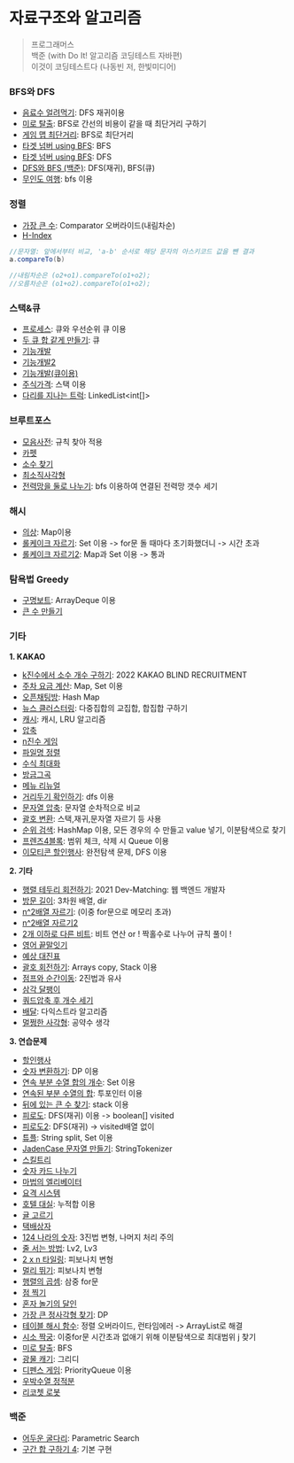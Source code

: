 # 자료구조와 알고리즘

> 프로그래머스 </br>
> 백준 (with Do It! 알고리즘 코딩테스트 자바편) </br>
> 이것이 코딩테스트다 (나동빈 저, 한빛미디어)

### **BFS와 DFS**
- [음료수 얼려먹기](https://github.com/lucyoz/algorithm2023/blob/master/src/etc/Icecream.java): DFS 재귀이용
- [미로 탈출](https://github.com/lucyoz/algorithm2023/blob/master/src/etc/EscapeMaze.java): BFS로 간선의 비용이 같을 때 최단거리 구하기
- [게임 맵 최단거리](https://github.com/lucyoz/algorithm2023/blob/master/src/dfsNbfs/ShortestDistance.java): BFS로 최단거리
- [타겟 넘버 using BFS](https://github.com/lucyoz/algorithm2023/blob/master/src/dfsNbfs/TargetNumberUsingBFS.java): BFS
- [타겟 넘버 using BFS](https://github.com/lucyoz/algorithm2023/blob/master/src/dfsNbfs/TargetNumberUsingDFS.java): DFS
- [DFS와 BFS (백준)](https://github.com/lucyoz/algorithm2023/blob/master/src/dfsNbfs/BaekJoon1260.java): DFS(재귀), BFS(큐)
- [무인도 여행](https://github.com/lucyoz/algorithm2023/blob/master/src/etc/Travelisland2.java): bfs 이용

### **정렬**
- [가장 큰 수](https://github.com/lucyoz/algorithm2023/blob/master/src/sort/LargestNumber.java): Comparator 오버라이드(내림차순)
- [H-Index](https://github.com/lucyoz/algorithm2023/blob/master/src/sort/HIndex.java)
```java
//문자열: 앞에서부터 비교, 'a-b' 순서로 해당 문자의 아스키코드 값을 뺀 결과
a.compareTo(b)    

//내림차순은 (o2+o1).compareTo(o1+o2);
//오름차순은 (o1+o2).compareTo(o1+o2);
```

### **스택&큐**
- [프로세스](https://github.com/lucyoz/algorithm2023/blob/master/src/stackNqueue/Process.java): 큐와 우선순위 큐 이용
- [두 큐 합 같게 만들기](https://github.com/lucyoz/algorithm2023/blob/master/src/stackNqueue/SumQueue.java): 큐
- [기능개발](https://github.com/lucyoz/algorithm2023/blob/master/src/stackNqueue/DevelopmentFunction.java)
- [기능개발2](https://github.com/lucyoz/algorithm2023/blob/master/src/stackNqueue/DevelopmentFunction2.java)
- [기능개발(큐이용)](https://github.com/lucyoz/algorithm2023/blob/master/src/stackNqueue/DevelopmentFunctionUsingQueue.java)
- [주식가격](https://github.com/lucyoz/algorithm2023/blob/master/src/stackNqueue/Stock.java): 스택 이용
- [다리를 지나는 트럭](https://github.com/lucyoz/algorithm2023/blob/master/src/stackNqueue/TruckOnBridge.java): LinkedList<int[]>

### **브루트포스**
- [모음사전](https://github.com/lucyoz/algorithm2023/blob/master/src/bruteForce/Vowels.java): 규칙 찾아 적용
- [카펫](https://github.com/lucyoz/algorithm2023/blob/master/src/bruteForce/Carpet.java)
- [소수 찾기](https://github.com/lucyoz/algorithm2023/blob/master/src/bruteForce/FindPrimeNumber.java)
- [최소직사각형](https://github.com/lucyoz/algorithm2023/blob/master/src/bruteForce/LeastRectangle.java)
- [전력망을 둘로 나누기](https://github.com/lucyoz/algorithm2023/blob/master/src/bruteForce/DividePowerGrid.java): bfs 이용하여 연결된 전력망 갯수 세기

### **해시**
- [의상](https://github.com/lucyoz/algorithm2023/blob/master/src/hash/Clothes.java): Map이용
- [롤케이크 자르기](https://github.com/lucyoz/algorithm2023/blob/master/src/hash/CuttingRollCake.java): Set 이용 -> for문 돌 때마다 초기화했더니 -> 시간 초과
- [롤케이크 자르기2](https://github.com/lucyoz/algorithm2023/blob/master/src/hash/CuttingRollCake2.java): Map과 Set 이용 -> 통과

### **탐욕법 Greedy**
- [구명보트](https://github.com/lucyoz/algorithm2023/blob/master/src/greedy/LifeBoat.java): ArrayDeque 이용
- [큰 수 만들기](https://github.com/lucyoz/algorithm2023/blob/master/src/greedy/MakeBigNum.java)

### **기타**
**1. KAKAO**
- [k진수에서 소수 개수 구하기](https://github.com/lucyoz/algorithm2023/blob/master/src/etc/kakao/FindPrimeInK.java): 2022 KAKAO BLIND RECRUITMENT
- [주차 요금 계산](https://github.com/lucyoz/algorithm2023/blob/master/src/etc/kakao/ParkingFee4.java): Map, Set 이용
- [오픈채팅방](https://github.com/lucyoz/algorithm2023/blob/master/src/etc/kakao/OpenKakaoTalk.java): Hash Map
- [뉴스 클러스터링](https://github.com/lucyoz/algorithm2023/blob/master/src/etc/kakao/NewsClustering.java): 다중집합의 교집합, 합집합 구하기
- [캐시](https://github.com/lucyoz/algorithm2023/blob/master/src/etc/kakao/MapCache.java): 캐시, LRU 알고리즘
- [압축](https://github.com/lucyoz/algorithm2023/blob/master/src/etc/kakao/LZWCompression.java)
- [n진수 게임](https://github.com/lucyoz/algorithm2023/blob/master/src/etc/kakao/BaseN.java)
- [파일명 정렬](https://github.com/lucyoz/algorithm2023/blob/master/src/etc/kakao/SortByFileName.java)
- [수식 최대화](https://github.com/lucyoz/algorithm2023/blob/master/src/etc/kakao/Expression.java)
- [방금그곡](https://github.com/lucyoz/algorithm2023/blob/master/src/etc/kakao/MusicInfos.java)
- [메뉴 리뉴얼](https://github.com/lucyoz/algorithm2023/blob/master/src/etc/kakao/RenewalMenu.java)
- [거리두기 확인하기](https://github.com/lucyoz/algorithm2023/blob/master/src/etc/kakao/SocialDistancing.java): dfs 이용
- [문자열 압축](https://github.com/lucyoz/algorithm2023/blob/master/src/etc/kakao/CompressionString.java): 문자열 순차적으로 비교
- [괄호 변환](https://github.com/lucyoz/algorithm2023/blob/master/src/etc/kakao/MakeNewBracketString.java): 스택,재귀,문자열 자르기 등 사용
- [순위 검색](https://github.com/lucyoz/algorithm2023/blob/master/src/etc/kakao/SearchRanking.java): HashMap 이용, 모든 경우의 수 만들고 value 넣기, 이분탐색으로 찾기
- [프렌즈4블록](https://github.com/lucyoz/algorithm2023/blob/master/src/etc/kakao/FriendsBlock.java): 범위 체크, 삭제 시 Queue 이용
- [이모티콘 할인행사](https://github.com/lucyoz/algorithm2023/blob/master/src/etc/kakao/EmoticonDiscount.java): 완전탐색 문제, DFS 이용

**2. 기타**
- [행렬 테두리 회전하기](https://github.com/lucyoz/algorithm2023/blob/master/src/etc/RotateBorder.java): 2021 Dev-Matching: 웹 백엔드 개발자
- [방문 길이](https://github.com/lucyoz/algorithm2023/blob/master/src/etc/LengthOfOnesVisit.java): 3차원 배열, dir
- [n^2배열 자르기](https://github.com/lucyoz/algorithm2023/blob/master/src/etc/CuttingArray.java): (이중 for문으로 메모리 초과)
- [n^2배열 자르기2](https://github.com/lucyoz/algorithm2023/blob/master/src/etc/CuttingArray2.java)
- [2개 이하로 다른 비트](https://github.com/lucyoz/algorithm2023/blob/master/src/etc/OtherBit.java): 비트 연산 or ! 짝홀수로 나누어 규칙 풀이 !
- [영어 끝말잇기](https://github.com/lucyoz/algorithm2023/blob/master/src/etc/WordRelay.java)
- [예상 대진표](https://github.com/lucyoz/algorithm2023/blob/master/src/etc/TournamentSchedule.java)
- [괄호 회전하기](https://github.com/lucyoz/algorithm2023/blob/master/src/etc/RotateBracket.java): Arrays copy, Stack 이용
- [점프와 순간이동](https://github.com/lucyoz/algorithm2023/blob/master/src/etc/JumpNTeleport.java): 2진법과 유사
- [삼각 달팽이](https://github.com/lucyoz/algorithm2023/blob/master/src/etc/TriangleSnails.java)
- [쿼드압축 후 개수 세기](https://github.com/lucyoz/algorithm2023/blob/master/src/etc/QuadCompression.java)
- [배달](https://github.com/lucyoz/algorithm2023/blob/master/src/etc/Delivery.java): 다익스트라 알고리즘
- [멀쩡한 사각형](https://github.com/lucyoz/algorithm2023/blob/master/src/etc/FineSquare.java): 공약수 생각

**3. 연습문제**
- [할인행사](https://github.com/lucyoz/algorithm2023/blob/master/src/etc/DiscountEvent.java)
- [숫자 변환하기](https://github.com/lucyoz/algorithm2023/blob/master/src/etc/AlterXtoY.java): DP 이용
- [연속 부분 수열 합의 개수](https://github.com/lucyoz/algorithm2023/blob/master/src/etc/ConsecutiveNumberSubSequence.java): Set 이용
- [연속된 부분 수열의 합](https://github.com/lucyoz/algorithm2023/blob/master/src/etc/SumOfConsecutiveNumberSubSequence.java): 투포인터 이용
- [뒤에 있는 큰 수 찾기](https://github.com/lucyoz/algorithm2023/blob/master/src/etc/FindMaxBehindNum.java): stack 이용
- [피로도](https://github.com/lucyoz/algorithm2023/blob/master/src/etc/Fatigue.java): DFS(재귀) 이용 -> boolean[] visited
- [피로도2](https://github.com/lucyoz/algorithm2023/blob/master/src/etc/Fatigue2.java): DFS(재귀) -> visited배열 없이
- [튜플](https://github.com/lucyoz/algorithm2023/blob/master/src/etc/Tuple.java): String split, Set 이용
- [JadenCase 문자열 만들기](https://github.com/lucyoz/algorithm2023/blob/master/src/etc/JadenCase.java): StringTokenizer
- [스킬트리](https://github.com/lucyoz/algorithm2023/blob/master/src/etc/SkillTree.java)
- [숫자 카드 나누기](https://github.com/lucyoz/algorithm2023/blob/master/src/etc/DistributeCard.java)
- [마법의 엘리베이터](https://github.com/lucyoz/algorithm2023/blob/master/src/etc/MagicalElevator.java)
- [요격 시스템](https://github.com/lucyoz/algorithm2023/blob/master/src/etc/InterceptSystem.java)
- [호텔 대실](https://github.com/lucyoz/algorithm2023/blob/master/src/etc/Hotel.java): 누적합 이용
- [귤 고르기](https://github.com/lucyoz/algorithm2023/blob/master/src/etc/SelectTangerine.java)
- [택배상자](https://github.com/lucyoz/algorithm2023/blob/master/src/etc/ParcelBox.java)
- [124 나라의 숫자](https://github.com/lucyoz/algorithm2023/blob/master/src/etc/Country124.java): 3진법 변형, 나머지 처리 주의
- [줄 서는 방법](https://github.com/lucyoz/algorithm2023/blob/master/src/etc/LineUp.java): Lv2, Lv3
- [2 x n 타일링](https://github.com/lucyoz/algorithm2023/blob/master/src/etc/Tiling.java): 피보나치 변형
- [멀리 뛰기](https://github.com/lucyoz/algorithm2023/blob/master/src/etc/StandingLongJump.java): 피보나치 변형
- [행렬의 곱셈](https://github.com/lucyoz/algorithm2023/blob/master/src/etc/MultiplicationOfMatrices.java): 삼중 for문
- [점 찍기](https://github.com/lucyoz/algorithm2023/blob/master/src/etc/practice/Dot.java)
- [혼자 놀기의 달인](https://github.com/lucyoz/algorithm2023/blob/master/src/etc/practice/PlayingAlone.java)
- [가장 큰 정사각형 찾기](https://github.com/lucyoz/algorithm2023/blob/master/src/etc/practice/BiggestSquare.java): DP
- [테이블 해시 함수](https://github.com/lucyoz/algorithm2023/blob/master/src/etc/practice/TableHashFunction.java): 정렬 오버라이드, 런타임에러 -> ArrayList로 해결
- [시소 짝궁](https://github.com/lucyoz/algorithm2023/blob/master/src/etc/practice/SeesawMate.java): 이중for문 시간초과 없애기 위해 이분탐색으로 최대범위 j 찾기
- [미로 탈출](https://github.com/lucyoz/algorithm2023/blob/master/src/etc/practice/EscapeLabyrinth.java): BFS
- [광물 캐기](https://github.com/lucyoz/algorithm2023/blob/master/src/etc/practice/MineralMining.java): 그리디
- [디펜스 게임](https://github.com/lucyoz/algorithm2023/blob/master/src/etc/practice/DefenceGame.java): PriorityQueue 이용
- [우박수열 정적분](https://github.com/lucyoz/algorithm2023/blob/master/src/etc/practice/CollatzConjecture.java)
- [리코쳇 로봇](https://github.com/lucyoz/algorithm2023/blob/master/src/etc/practice/RicochetRobot.java)

### **백준**
- [어두운 굴다리](https://github.com/lucyoz/algorithm2023/blob/master/src/etc/baekjoon/BeakJoon17266.java): Parametric Search
- [구간 합 구하기 4](https://github.com/lucyoz/algorithm2023/blob/master/src/etc/baekjoon/BaekJoon11659.java): 기본 구현